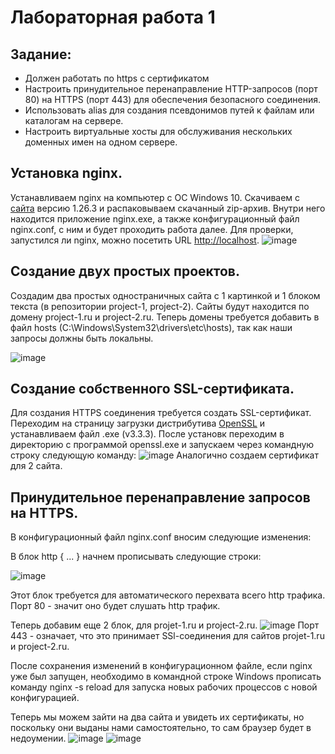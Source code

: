 # Лабораторная работа 1
## Задание:
* Должен работать по https c сертификатом
* Настроить принудительное перенаправление HTTP-запросов (порт 80) на HTTPS (порт 443) для обеспечения безопасного соединения.
* Использовать alias для создания псевдонимов путей к файлам или каталогам на сервере.
* Настроить виртуальные хосты для обслуживания нескольких доменных имен на одном сервере.

## Установка nginx.
Устанавливаем nginx на компьютер c ОС Windows 10. Cкачиваем с [сайта](https://nginx.org/ru/download.html) версию 1.26.3 и распаковываем скачанный zip-архив. Внутри него находится приложение nginx.exe, а также конфигурационный файл nginx.conf, с ним и будет проходить работа далее. Для проверки, запустился ли nginx, можно посетить URL [http://localhost](http://localhost).
![image](https://github.com/user-attachments/assets/9786f1b4-f057-4abe-bbbe-cbd39a7fd4e9)
## Создание двух простых проектов.
Создадим два простых одностраничных сайта с 1 картинкой и 1 блоком текста (в репозитории project-1, project-2).
Сайты будут находится по домену project-1.ru и project-2.ru.
Теперь домены требуется добавить в файл hosts (C:\Windows\System32\drivers\etc\hosts), так как наши запросы должны быть локальны.

![image](https://github.com/user-attachments/assets/4578b34a-483d-4a02-9c12-3a5e08811f40)
## Создание собственного SSL-сертификата.
Для создания HTTPS соединения требуется создать SSL-сертификат. Переходим на страницу загрузки дистрибутива [OpenSSL](https://slproweb.com/products/Win32OpenSSL.html) и устанавливаем файл .exe (v3.3.3).
После установк переходим в директорию с программой openssl.exe и запускаем через командную строку следующую команду:
![image](https://github.com/user-attachments/assets/d33b9a7a-a671-481d-a815-bc719a27490c)
Аналогично создаем сертификат для 2 сайта.
## Принудительное перенаправление запросов на HTTPS.
В конфигурационный файл nginx.conf вносим следующие изменения:

В блок http { ... } начнем прописывать следующие строки:

![image](https://github.com/user-attachments/assets/e60645c5-fac9-4273-8a57-a840b7197d3d)

Этот блок требуется для автоматического перехвата всего http трафика.
Порт 80 - значит оно будет слушать http трафик.

Теперь добавим еще 2 блок, для projet-1.ru и project-2.ru.
![image](https://github.com/user-attachments/assets/ac573449-c7f4-4429-bfc8-2646e1e45262)
Порт 443 - означает, что это принимает SSl-соединения для сайтов projet-1.ru и project-2.ru.

После сохранения изменений в конфигурационном файле, если nginx уже был запущен, необходимо в командной строке Windows прописать команду nginx -s reload для запуска новых рабочих процессов с новой конфигурацией.

Теперь мы можем зайти на два сайта и увидеть их сертификаты, но поскольку они выданы нами самостоятельно, то сам браузер будет в недоумении.
![image](https://github.com/user-attachments/assets/bbbdfea8-6626-44a5-9988-004c913a7531)
![image](https://github.com/user-attachments/assets/cc14743a-d179-48aa-8cd8-88d09fc39cfa)
